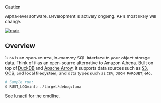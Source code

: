 > [!CAUTION]
> Alpha-level software. Development is actively ongoing. APIs most likely will change.

[![main](https://github.com/flowerinthenight/luna/actions/workflows/main.yml/badge.svg)](https://github.com/flowerinthenight/luna/actions/workflows/main.yml)

## Overview

`luna` is an open-source, in-memory SQL interface to your object storage data. Think of it as an open-source alternative to Amazon Athena. Built on top of [DuckDB](https://duckdb.org/) and [Apache Arrow](https://arrow.apache.org/), it supports data sources such as [S3](https://aws.amazon.com/s3/), [GCS](https://cloud.google.com/storage?hl=en), and local filesystem; and data types such as `CSV`, `JSON`, `PARQUET`, etc.

```sh
# Sample run:
$ RUST_LOG=info ./target/debug/luna
```

See [lunactl](https://github.com/flowerinthenight/lunactl/) for the cmdline.
